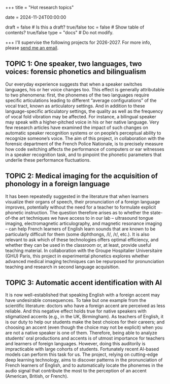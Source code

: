 +++
title = "Hot research topics"

date = 2024-11-24T00:00:00

draft = false  # Is this a draft? true/false
toc = false  # Show table of contents? true/false
type = "docs"  # Do not modify.



+++
I'll supervise the following projects for 2026-2027. For more info, please [send me an email](mailto:emmanuel.ferragne@u-paris.fr). 

## TOPIC 1: __One speaker, two languages, two voices: forensic phonetics and bilingualism__
Our everyday experience suggests that when a speaker switches languages, his or her voice changes too. This effect is generally attributable to two phenomena: first, the phonemes of the two languages require specific articulations leading to different “average configurations” of the vocal tract, known as articulatory settings. And in addition to these language-specific articulatory settings, the quality as well as the frequency of vocal fold vibration may be affected. For instance, a bilingual speaker may speak with a higher-pitched voice in his or her native language. Very few research articles have examined the impact of such changes on automatic speaker recognition systems or on people’s perceptual ability to recognize someone’s voice. The aim of this project, in collaboration with the forensic department of the French Police Nationale, is to precisely measure how code switching affects the  performance of computers or ear witnesses in a speaker recognition task, and to pinpoint the phonetic parameters that underlie these performance fluctuations. 

## TOPIC 2: __Medical imaging for the acquisition of phonology in a foreign language__
It has been repeatedly suggested in the literature that when learners visualize their organs of speech, their pronunciation of a foreign language improves, potentially without the need for a teacher to formulate explicit phonetic instruction. The question therefore arises as to whether the state-of-the art techniques we have access to in our lab – ultrasound tongue imaging, electromagnetic articulography, and magnetic resonance imaging – can help French learners of English learn sounds that are known to be particularly difficult for them (some diphthongs, /l/, /r/, etc.). It is also relevant to ask which of these technologies offers optimal efficiency, and whether they can be used in the classroom or, at least, provide useful teaching material. In collaboration with the Groupe Hospitalier Universitaire (GHU) Paris, this project in experimental phonetics explores whether advanced medical imaging techniques can be repurposed for pronunciation teaching and research in second language acquisition. 

## TOPIC 3: __Automatic accent identification with AI__
It is now well-established that speaking English with a foreign accent may have undesirable consequences. To take but one example from the scientific literature: doctors who have a foreign accent are perceived as less reliable. And this negative effect holds true for native speakers with stigmatized accents (e.g., in the UK, Birmingham). As teachers of English, it is our duty to help our students make the best choices for their careers; and choosing an accent (even though the choice may not be explicit) when you are not a native speaker is one of them. Therefore, being able to analyze students’ oral productions and accents is of utmost importance for teachers and learners of foreign languages. However, doing this auditorily is impracticable with large cohorts of students. Fortunately recent AI-based models can perform this task for us. The project, relying on cutting-edge deep learning technology, aims to discover patterns in the pronunciation of French learners of English, and to automatically locate the phonemes in the audio signal that contribute the most to the perception of an accent (American, British, or French). 

